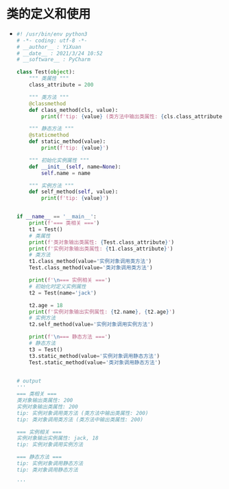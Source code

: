 # 类的定义和使用

+ ```python
  #! /usr/bin/env python3
  # -*- coding: utf-8 -*-
  # __author__ : YiXuan
  # __date__ : 2021/3/24 10:52
  # __software__ : PyCharm
  
  class Test(object):
      """ 类属性 """
      class_attribute = 200
  
      """ 类方法 """
      @classmethod
      def class_method(cls, value):
          print(f'tip: {value} (类方法中输出类属性: {cls.class_attribute})')
  
      """ 静态方法 """
      @staticmethod
      def static_method(value):
          print(f'tip: {value}')
  
      """ 初始化实例属性 """
      def __init__(self, name=None):
          self.name = name
  
      """ 实例方法 """
      def self_method(self, value):
          print(f'tip: {value}')
  
  
  if __name__ == '__main__':
      print(f'=== 类相关 ===')
      t1 = Test()
      # 类属性
      print(f'类对象输出类属性: {Test.class_attribute}')
      print(f'实例对象输出类属性: {t1.class_attribute}')
      # 类方法
      t1.class_method(value='实例对象调用类方法')
      Test.class_method(value='类对象调用类方法')
  
      print(f'\n=== 实例相关 ===')
      # 初始化时定义实例属性
      t2 = Test(name='jack')
  
      t2.age = 18
      print(f'实例对象输出实例属性: {t2.name}, {t2.age}')
      # 实例方法
      t2.self_method(value='实例对象调用实例方法')
  
      print(f'\n=== 静态方法 ===')
      # 静态方法
      t3 = Test()
      t3.static_method(value='实例对象调用静态方法')
      Test.static_method(value='类对象调用静态方法')
  
      
  # output
  '''
  === 类相关 ===
  类对象输出类属性: 200
  实例对象输出类属性: 200
  tip: 实例对象调用类方法 (类方法中输出类属性: 200)
  tip: 类对象调用类方法 (类方法中输出类属性: 200)
  
  === 实例相关 ===
  实例对象输出实例属性: jack, 18
  tip: 实例对象调用实例方法
  
  === 静态方法 ===
  tip: 实例对象调用静态方法
  tip: 类对象调用静态方法
  
  '''
  ```